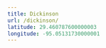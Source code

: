 ```yaml
---
title: Dickinson
url: /dickinson/
latitude: 29.460787600000003
longitude: -95.05131730000001
---
```

